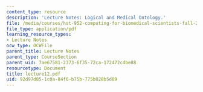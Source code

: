 ```yaml
---
content_type: resource
description: 'Lecture Notes: Logical and Medical Ontology.'
file: /media/courses/hst-952-computing-for-biomedical-scientists-fall-2002/92d97d851c0a84f6b75b775b028b5d89_lecture12.pdf
file_type: application/pdf
learning_resource_types:
- Lecture Notes
ocw_type: OCWFile
parent_title: Lecture Notes
parent_type: CourseSection
parent_uid: 7ae67581-2373-6f35-72ca-172472cdbe88
resourcetype: Document
title: lecture12.pdf
uid: 92d97d85-1c0a-84f6-b75b-775b028b5d89
---
```

